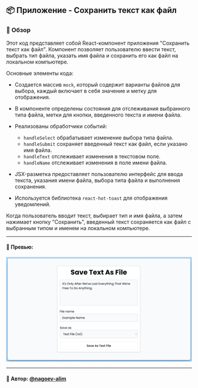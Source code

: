 ## 📦 Приложение - Сохранить текст как файл

### 🚀 Обзор
Этот код представляет собой React-компонент приложения "Сохранить текст как файл". Компонент позволяет пользователю ввести текст, выбрать тип файла, указать имя файла и сохранить его как файл на локальном компьютере.

Основные элементы кода:

- Создается массив `mock`, который содержит варианты файлов для выбора, каждый включает в себя значение и метку для отображения.

- В компоненте определены состояния для отслеживания выбранного типа файла, метки для кнопки, введенного текста и имени файла.

- Реализованы обработчики событий:
  - `handleSelect` обрабатывает изменение выбора типа файла.
  - `handleSubmit` сохраняет введенный текст как файл, если указано имя файла.
  - `handleText` отслеживает изменения в текстовом поле.
  - `handleName` отслеживает изменения в поле имени файла.

- JSX-разметка предоставляет пользователю интерфейс для ввода текста, указания имени файла, выбора типа файла и выполнения сохранения.

- Используется библиотека `react-hot-toast` для отображения уведомлений.

Когда пользователь вводит текст, выбирает тип и имя файла, а затем нажимает кнопку "Сохранить", введенный текст сохраняется как файл с выбранным типом и именем на локальном компьютере.

---
#### 🌄 Превью:
![Превью](public/images/preview.jpg)


-----
#### 🙌 Автор: [@nagoev-alim](https://github.com/nagoev-alim)

